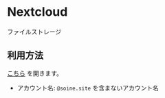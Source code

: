 # Nextcloud

ファイルストレージ

## 利用方法

[こちら](https://nc.soine.site) を開きます。  

* アカウント名: `@soine.site` を含まないアカウント名